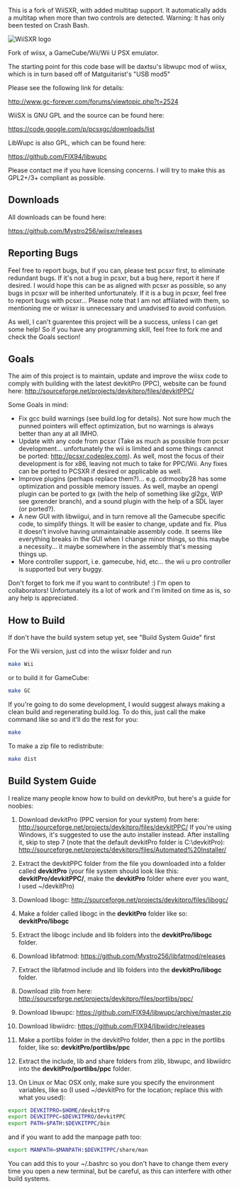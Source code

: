 This is a fork of WiiSXR, with added multitap support. It automatically adds a multitap when more than two controls are detected.
Warning: It has only been tested on Crash Bash.

![WiiSXR logo](./logo.png)

Fork of wiisx, a GameCube/Wii/Wii U PSX emulator.

The starting point for this code base will be daxtsu's libwupc mod of wiisx, which is in turn based off of Matguitarist's "USB mod5"

Please see the following link for details:

http://www.gc-forever.com/forums/viewtopic.php?t=2524

WiiSX is GNU GPL and the source can be found here:

https://code.google.com/p/pcsxgc/downloads/list

LibWupc is also GPL, which can be found here:

https://github.com/FIX94/libwupc

Please contact me if you have licensing concerns. I will try to make this as GPL2+/3+ compliant as possible.

## Downloads

All downloads can be found here:

https://github.com/Mystro256/wiisxr/releases

## Reporting Bugs

Feel free to report bugs, but if you can, please test pcsxr first, to eliminate redundant bugs. If it's not a bug in pcsxr, but a bug here, report it here if desired. I would hope this can be as aligned with pcsxr as possible, so any bugs in pcsxr will be inherited unfortunately. If it is a bug in pcsxr, feel free to report bugs with pcsxr... Please note that I am not affiliated with them, so mentioning me or wiisxr is unnecessary and unadvised to avoid confusion.

As well, I can't guarentee this project will be a success, unless I can get some help! So if you have any programming skill, feel free to fork me and check the Goals section!

## Goals

The aim of this project is to maintain, update and improve the wiisx code to comply with building with the latest devkitPro (PPC), website can be found here:
http://sourceforge.net/projects/devkitpro/files/devkitPPC/

Some Goals in mind:

- Fix gcc build warnings (see build.log for details). Not sure how much the punned pointers will effect optimization, but no warnings is always better than any at all IMHO.
- Update with any code from pcsxr (Take as much as possible from pcsxr development... unfortunately the wii is limited and some things cannot be ported: http://pcsxr.codeplex.com). As well, most the focus of their development is for x86, leaving not much to take for PPC/Wii. Any fixes can be ported to PCSXR if desired or applicable as well.
- Improve plugins (perhaps replace them?)... e.g. cdrmooby28 has some optimization and possible memory issues. As well, maybe an opengl plugin can be ported to gx (with the help of something like gl2gx, WIP see gxrender branch), and a sound plugin with the help of a SDL layer (or ported?).
- A new GUI with libwiigui, and in turn remove all the Gamecube specific code, to simplify things. It will be easier to change, update and fix. Plus it doesn't involve having unmaintainable assembly code. It seems like everything breaks in the GUI when I change minor things, so this maybe a necessity... it maybe somewhere in the assembly that's messing things up.
- More controller support, i.e. gamecube, hid, etc... the wii u pro controller is supported but very buggy.

Don't forget to fork me if you want to contribute! :)
I'm open to collaborators!
Unfortunately its a lot of work and I'm limited on time as is, so any help is appreciated.

## How to Build

If don't have the build system setup yet, see "Build System Guide" first

For the Wii version, just cd into the wiisxr folder and run

```bash
make Wii
```

or to build it for GameCube:

```bash
make GC
```

If you're going to do some development, I would suggest always making a clean build and regenerating build.log.
To do this, just call the make command like so and it'll do the rest for you:

```bash
make
```

To make a zip file to redistribute:

```bash
make dist
```

## Build System Guide
    
I realize many people know how to build on devkitPro, but here's a guide for noobies:

1. Download devkitPro (PPC version for your system) from here: http://sourceforge.net/projects/devkitpro/files/devkitPPC/
If you're using Windows, it's suggested to use the auto installer instead. After installing it, skip to step 7 (note that the default devkitPro folder is C:\devkitPro):
http://sourceforge.net/projects/devkitpro/files/Automated%20Installer/

2. Extract the devkitPPC folder from the file you downloaded into a folder called **devkitPro** (your file system should look like this: **devkitPro/devkitPPC/**, make the **devkitPro** folder where ever you want, I used ~/devkitPro)

3. Download libogc: http://sourceforge.net/projects/devkitpro/files/libogc/

4. Make a folder called libogc in the **devkitPro** folder like so: **devkitPro/libogc**

5. Extract the libogc include and lib folders into the **devkitPro/libogc** folder.

6. Download libfatmod: https://github.com/Mystro256/libfatmod/releases

7. Extract the libfatmod include and lib folders into the **devkitPro/libogc** folder.

9. Download zlib from here: http://sourceforge.net/projects/devkitpro/files/portlibs/ppc/

10. Download libwupc: https://github.com/FIX94/libwupc/archive/master.zip

11. Download libwiidrc: https://github.com/FIX94/libwiidrc/releases

12. Make a portlibs folder in the devkitPro folder, then a ppc in the portlibs folder, like so: **devkitPro/portlibs/ppc**

13. Extract the include, lib and share folders from zlib, libwupc, and libwiidrc into the **devkitPro/portlibs/ppc** folder.

14. On Linux or Mac OSX only, make sure you specify the environment variables, like so (I used ~/devkitPro for the location; replace this with what you used):

```bash
export DEVKITPRO=$HOME/devkitPro
export DEVKITPPC=$DEVKITPRO/devkitPPC
export PATH=$PATH:$DEVKITPPC/bin
```

and if you want to add the manpage path too:

```bash
export MANPATH=$MANPATH:$DEVKITPPC/share/man
```

You can add this to your ~/.bashrc so you don't have to change them every time you open a new terminal, but be careful, as this can interfere with other build systems.
